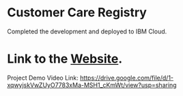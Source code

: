 # Customer Care Registry

Completed the development and deployed to IBM Cloud.
# Link to the [Website](http://159.122.179.22:31141/login).

Project Demo Video Link: https://drive.google.com/file/d/1-xqwyjskVwZUyO7783xMa-MSH1_cKmWt/view?usp=sharing


